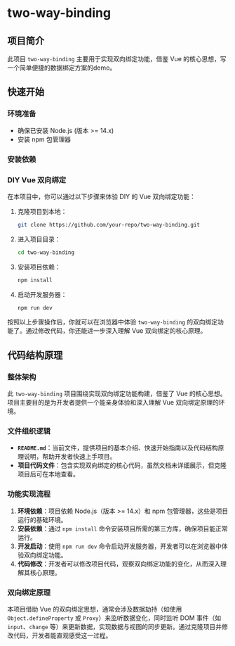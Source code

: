 # two-way-binding

## 项目简介
此项目 `two-way-binding` 主要用于实现双向绑定功能，借鉴 Vue 的核心思想，写一个简单便捷的数据绑定方案的demo。

## 快速开始
### 环境准备
- 确保已安装 Node.js (版本 >= 14.x)
- 安装 npm 包管理器

### 安装依赖
### DIY Vue 双向绑定
在本项目中，你可以通过以下步骤来体验 DIY 的 Vue 双向绑定功能：
1. 克隆项目到本地：
   ```bash
   git clone https://github.com/your-repo/two-way-binding.git
   ```
2. 进入项目目录：
   ```bash
   cd two-way-binding
   ```
3. 安装项目依赖：
   ```bash
   npm install
   ```
4. 启动开发服务器：
   ```bash
   npm run dev
   ```
按照以上步骤操作后，你就可以在浏览器中体验 `two-way-binding` 的双向绑定功能了。通过修改代码，你还能进一步深入理解 Vue 双向绑定的核心原理。
## 代码结构原理

### 整体架构
此 `two-way-binding` 项目围绕实现双向绑定功能构建，借鉴了 Vue 的核心思想。项目主要目的是为开发者提供一个能亲身体验和深入理解 Vue 双向绑定原理的环境。

### 文件组织逻辑
- **`README.md`**：当前文件，提供项目的基本介绍、快速开始指南以及代码结构原理说明，帮助开发者快速上手项目。
- **项目代码文件**：包含实现双向绑定的核心代码，虽然文档未详细展示，但克隆项目后可在本地查看。

### 功能实现流程
1. **环境依赖**：项目依赖 Node.js（版本 >= 14.x）和 npm 包管理器，这些是项目运行的基础环境。
2. **安装依赖**：通过 `npm install` 命令安装项目所需的第三方库，确保项目能正常运行。
3. **开发启动**：使用 `npm run dev` 命令启动开发服务器，开发者可以在浏览器中体验双向绑定功能。
4. **代码修改**：开发者可以修改项目代码，观察双向绑定功能的变化，从而深入理解其核心原理。

### 双向绑定原理
本项目借助 Vue 的双向绑定思想，通常会涉及数据劫持（如使用 `Object.defineProperty` 或 `Proxy`）来监听数据变化，同时监听 DOM 事件（如 `input`、`change` 等）来更新数据，实现数据与视图的同步更新。通过克隆项目并修改代码，开发者能直观感受这一过程。
